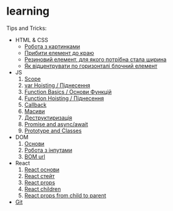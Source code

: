 # learning

Tips and Tricks:
- HTML & CSS
  - [Робота з картинками](tips-and-tricks/html-and-css/images/README.md)
  - [Прибити елемент до краю](tips-and-tricks/html-and-css/flex-align-last/README.md)
  - [Резиновий елемент, для якого потрібна стала ширина](tips-and-tricks/html-and-css/auto-resize/README.md)
  - [Як відцентрувати по горизонталі блочний елемент](tips-and-tricks/html-and-css/horizontal-centering-of-block/README.md)
- JS
  1. [Scope](js/scope/README.md)
  2. [var Hoisting / Піднесення](js/var-hoisting/README.md)
  3. [Function Basics / Основи Функцій](js/functions-basic/README.md)
  4. [Function Hoisting / Піднесення](js/function-hoisting/README.md)
  5. [Callback](js/callback/README.md)
  6. [Масиви]()
  7. [Деструктиризація](js/destructuring/README.md)
  8. [Promise and async/await]()
  9. [Prototype and Classes]()
- DOM
  1. [Основи](dom/dom-basics/README.md)
  2. [Робота з інпутами]()
  3. [BOM url]()
- React
  1. [React основи](react/basics/README.md)
  2. [React стейт](react/state/README.md)
  3. [React props](react/components-and-props/README.md)
  4. [React children](react/children/README.md)
  4. [React props from child to parent](react/props-from-child-to-parent/README.md)
- [Git](Git.md)
